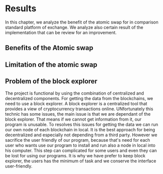 # Results

In this chapter, we analyze the benefit of the atomic swap for in comparison standard platform of exchange. We analyze also certain result of the implementation that can be review for an improvement. 

## Benefits of the Atomic swap

## Limitation of the atomic swap

## Problem of the block explorer
The project is functional by using the combination of centralized and decentralized components. For getting the data from the blockchains, we need to use a block explorer. A block explorer is a centralized tool that provides a view of cryptocurrency transactions online. UNfortunately this technic has some issues, the main issue is that we are dependant of the block explorer. That means if we cannot get information from it, our program is unusable. To resolves this issues for getting the data we can run our own node of each blockchain in local. It is the best approach for being decentralized and especially not depending from a third party. However we sacrifice the user friendly of our program, because that's need for each user who wants use our program to install and run also a node in local into his computer. This step can complicated for some users and  even they can be lost for using our programs. It is why we have prefer to keep block explorer, the users has the minimum of task and we conserve the interface user-friendly.
